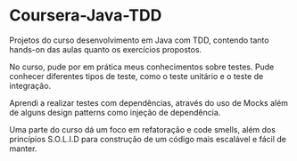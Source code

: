 # Coursera-Java-TDD
Projetos do curso desenvolvimento em Java com TDD, contendo tanto hands-on das aulas quanto os exercícios propostos.

No curso, pude por em prática meus conhecimentos sobre testes. Pude conhecer diferentes tipos de teste, como o teste unitário e o teste de integração.

Aprendi a realizar testes com dependências, através do uso de Mocks além de alguns design patterns como injeção de dependência.

Uma parte do curso dá um foco em refatoração e code smells, além dos princípios S.O.L.I.D para construção de um código mais escalável e fácil de manter.